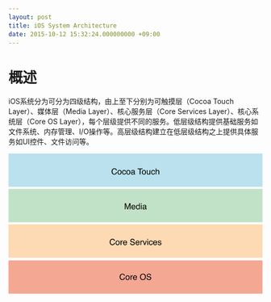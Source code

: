 ```yaml
---
layout: post
title: iOS System Architecture
date: 2015-10-12 15:32:24.000000000 +09:00
---
```

# 概述
iOS系统分为可分为四级结构，由上至下分别为可触摸层（Cocoa Touch Layer）、媒体层（Media Layer）、核心服务层（Core Services Layer）、核心系统层（Core OS Layer），每个层级提供不同的服务。低层级结构提供基础服务如文件系统、内存管理、I/O操作等。高层级结构建立在低层级结构之上提供具体服务如UI控件、文件访问等。

![4级结构](https://github.com/GarfieldLover/GarfieldLover.github.io/blob/master/assets/postImages/797918-71efb73f5f3ab3c6.png)


